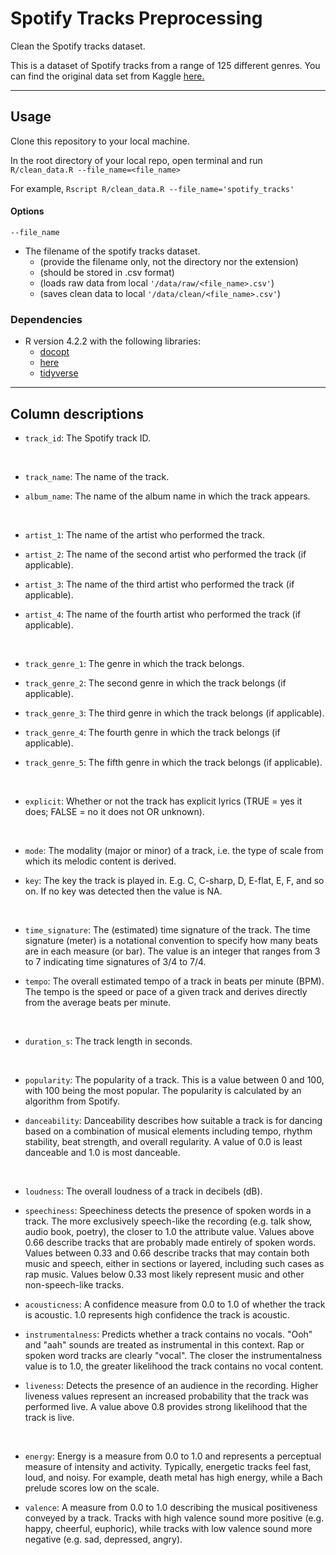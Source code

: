 # Spotify Tracks Preprocessing

Clean the Spotify tracks dataset.

This is a dataset of Spotify tracks from a range of 125 different genres. You can find the original data set from Kaggle [here.](https://www.kaggle.com/datasets/maharshipandya/-spotify-tracks-dataset)
 

<hr>

## Usage
 
 Clone this repository to your local machine.
 
 In the root directory of your local repo, open terminal and run `R/clean_data.R --file_name=<file_name>`
 
 For example, `Rscript R/clean_data.R --file_name='spotify_tracks'`
 
#### Options
`--file_name` 
- The filename of the spotify tracks dataset.
  - (provide the filename only, not the directory nor the extension)
  - (should be stored in .csv format)
  - (loads raw data from local `'/data/raw/<file_name>.csv'`)
  - (saves clean data to local `'/data/clean/<file_name>.csv'`)

  
 ### Dependencies
- R version 4.2.2 with the following libraries:
   - [docopt](https://github.com/docopt/docopt.R)
   - [here](https://here.r-lib.org/)
   - [tidyverse](https://www.tidyverse.org/)
   
 <hr>
   
## Column descriptions
   
   
- `track_id`: The Spotify track ID.


<br>


- `track_name`: The name of the track.

- `album_name`: The name of the album name in which the track appears.


<br>


- `artist_1`: The name of the artist who performed the track.

 - `artist_2`: The name of the second artist who performed the track (if applicable).

 - `artist_3`: The name of the third artist who performed the track (if applicable).

 - `artist_4`: The name of the fourth artist who performed the track (if applicable).


<br>


- `track_genre_1`: The genre in which the track belongs.

 - `track_genre_2`: The second genre in which the track belongs (if applicable).

 - `track_genre_3`: The third genre in which the track belongs (if applicable).

 - `track_genre_4`: The fourth genre in which the track belongs (if applicable).

 - `track_genre_5`: The fifth genre in which the track belongs (if applicable).


<br>


- `explicit`: Whether or not the track has explicit lyrics (TRUE = yes it does; FALSE = no it does not OR unknown).


<br>


- `mode`: The modality (major or minor) of a track, i.e. the type of scale from which its melodic content is derived. 

- `key`: The key the track is played in. E.g. C, C-sharp, D, E-flat, E, F, and so on. If no key was detected then the value is NA.


<br>


- `time_signature`: The (estimated) time signature of the track. The time signature (meter) is a notational convention to specify how many beats are in each measure (or bar). The value is an integer that ranges from 3 to 7 indicating time signatures of 3/4 to 7/4.

- `tempo`: The overall estimated tempo of a track in beats per minute (BPM). The tempo is the speed or pace of a given track and derives directly from the average beats per minute.


<br>

- `duration_s`: The track length in seconds.


<br>

- `popularity`: The popularity of a track. This is a value between 0 and 100, with 100 being the most popular. The popularity is calculated by an algorithm from Spotify.

- `danceability`: Danceability describes how suitable a track is for dancing based on a combination of musical elements including tempo, rhythm stability, beat strength, and overall regularity. A value of 0.0 is least danceable and 1.0 is most danceable.


<br>


- `loudness`: The overall loudness of a track in decibels (dB).

- `speechiness`: Speechiness detects the presence of spoken words in a track. The more exclusively speech-like the recording (e.g. talk show, audio book, poetry), the closer to 1.0 the attribute value. Values above 0.66 describe tracks that are probably made entirely of spoken words. Values between 0.33 and 0.66 describe tracks that may contain both music and speech, either in sections or layered, including such cases as rap music. Values below 0.33 most likely represent music and other non-speech-like tracks.

- `acousticness`: A confidence measure from 0.0 to 1.0 of whether the track is acoustic. 1.0 represents high confidence the track is acoustic.

- `instrumentalness`: Predicts whether a track contains no vocals. "Ooh" and "aah" sounds are treated as instrumental in this context. Rap or spoken word tracks are clearly "vocal". The closer the instrumentalness value is to 1.0, the greater likelihood the track contains no vocal content.

- `liveness`: Detects the presence of an audience in the recording. Higher liveness values represent an increased probability that the track was performed live. A value above 0.8 provides strong likelihood that the track is live.



<br>

- `energy`: Energy is a measure from 0.0 to 1.0 and represents a perceptual measure of intensity and activity. Typically, energetic tracks feel fast, loud, and noisy. For example, death metal has high energy, while a Bach prelude scores low on the scale.

- `valence`: A measure from 0.0 to 1.0 describing the musical positiveness conveyed by a track. Tracks with high valence sound more positive (e.g. happy, cheerful, euphoric), while tracks with low valence sound more negative (e.g. sad, depressed, angry).


                            
                            
